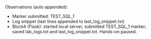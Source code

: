
Observations (auto appended):
- Marker submitted: TEST_SQL_1
- Log snippet (last lines appended to last_log_snippet.txt)
- Block4 (Flask): started local server, submitted TEST_SQL_1 marker; saved lab_logs.txt and last_log_snippet.txt. Hands-on paused.
